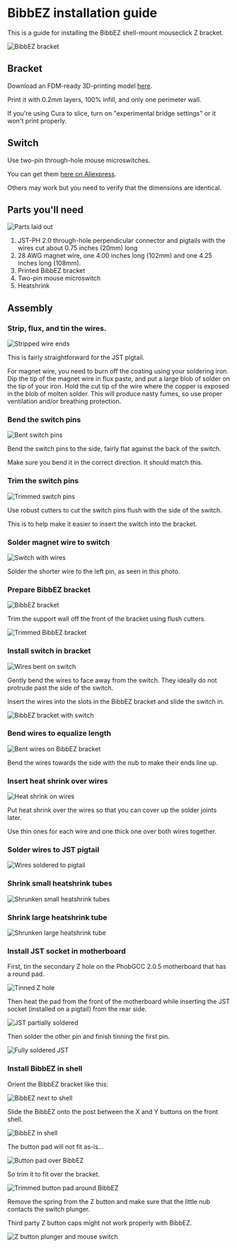 # BibbEZ installation guide

This is a guide for installing the BibbEZ shell-mount mouseclick Z bracket.

![BibbEZ bracket](/For_Makers/BibbEZ/bibbez_06.jpg)

## Bracket

Download an FDM-ready 3D-printing model [here](https://www.printables.com/model/721075-bibbez-with-designed-support).

Print it with 0.2mm layers, 100% infill, and only one perimeter wall.

If you're using Cura to slice, turn on "experimental bridge settings" or it won't print properly.

## Switch

Use two-pin through-hole mouse microswitches.

You can get them [here on Aliexpress](https://www.aliexpress.us/item/3256804345508860.html).

Others may work but you need to verify that the dimensions are identical.

## Parts you'll need

![Parts laid out](/For_Makers/BibbEZ/bibbez_01.jpg)

1. JST-PH 2.0 through-hole perpendicular connector and pigtails with the wires cut about 0.75 inches (20mm) long
2. 28 AWG magnet wire, one 4.00 inches long (102mm) and one 4.25 inches long (108mm).
3. Printed BibbEZ bracket
4. Two-pin mouse microswitch
5. Heatshrink

## Assembly

### Strip, flux, and tin the wires.

![Stripped wire ends](/For_Makers/BibbEZ/bibbez_02.jpg)

This is fairly straightforward for the JST pigtail.

For magnet wire, you need to burn off the coating using your soldering iron.
Dip the tip of the magnet wire in flux paste, and put a large blob of solder on the tip of your iron.
Hold the cut tip of the wire where the copper is exposed in the blob of molten solder.
This will produce nasty fumes, so use proper ventilation and/or breathing protection.

### Bend the switch pins

![Bent switch pins](/For_Makers/BibbEZ/bibbez_03.jpg)

Bend the switch pins to the side, fairly flat against the back of the switch.

Make sure you bend it in the correct direction. It should match this.

### Trim the switch pins

![Trimmed switch pins](/For_Makers/BibbEZ/bibbez_04.jpg)

Use robust cutters to cut the switch pins flush with the side of the switch.

This is to help make it easier to insert the switch into the bracket.

### Solder magnet wire to switch

![Switch with wires](/For_Makers/BibbEZ/bibbez_05.jpg)

Solder the shorter wire to the left pin, as seen in this photo.

### Prepare BibbEZ bracket

![BibbEZ bracket](/For_Makers/BibbEZ/bibbez_06.jpg)

Trim the support wall off the front of the bracket using flush cutters.

![Trimmed BibbEZ bracket](/For_Makers/BibbEZ/bibbez_07.jpg)

### Install switch in bracket

![Wires bent on switch](/For_Makers/BibbEZ/bibbez_08.jpg)

Gently bend the wires to face away from the switch. They ideally do not protrude past the side of the switch.

Insert the wires into the slots in the BibbEZ bracket and slide the switch in.

![BibbEZ bracket with switch](/For_Makers/BibbEZ/bibbez_09.jpg)

### Bend wires to equalize length

![Bent wires on BibbEZ bracket](/For_Makers/BibbEZ/bibbez_11.jpg)

Bend the wires towards the side with the nub to make their ends line up.

### Insert heat shrink over wires

![Heat shrink on wires](/For_Makers/BibbEZ/bibbez_10.jpg)

Put heat shrink over the wires so that you can cover up the solder joints later.

Use thin ones for each wire and one thick one over both wires together.

### Solder wires to JST pigtail

![Wires soldered to pigtail](/For_Makers/BibbEZ/bibbez_12.jpg)

### Shrink small heatshrink tubes

![Shrunken small heatshrink tubes](/For_Makers/BibbEZ/bibbez_13.jpg)

### Shrink large heatshrink tube

![Shrunken large heatshrink tube](/For_Makers/BibbEZ/bibbez_14.jpg)

### Install JST socket in motherboard

First, tin the secondary Z hole on the PhobGCC 2.0.5  motherboard that has a round pad.

![Tinned Z hole](/For_Makers/BibbEZ/bibbez_15.jpg)

Then heat the pad from the front of the motherboard while inserting the JST socket (installed on a pigtail) from the rear side.

![JST partially soldered](/For_Makers/BibbEZ/bibbez_16.jpg)

Then solder the other pin and finish tinning the first pin.

![Fully soldered JST](/For_Makers/BibbEZ/bibbez_17.jpg)

### Install BibbEZ in shell

Orient the BibbEZ bracket like this:

![BibbEZ next to shell](/For_Makers/BibbEZ/bibbez_18.jpg)

Slide the BibbEZ onto the post between the X and Y buttons on the front shell.

![BibbEZ in shell](/For_Makers/BibbEZ/bibbez_19.jpg)

The button pad will not fit as-is...

![Button pad over BibbEZ](/For_Makers/BibbEZ/bibbez_20.jpg)

So trim it to fit over the bracket.

![Trimmed button pad around BibbEZ](/For_Makers/BibbEZ/bibbez_21.jpg)

Remove the spring from the Z button and make sure that the little nub contacts the switch plunger.

Third party Z button caps might not work properly with BibbEZ.

![Z button plunger and mouse switch](/For_Makers/BibbEZ/bibbez_22.jpg)
